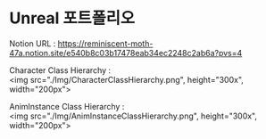 # Unreal 포트폴리오
Notion URL : https://reminiscent-moth-47a.notion.site/e540b8c03b17478eab34ec2248c2ab6a?pvs=4


Character Class Hierarchy :</br>
<img src="./Img/CharacterClassHierarchy.png", height="300x", width="200px">
</br>

AnimInstance Class Hierarchy :</br>
<img src="./Img/AnimInstanceClassHierarchy.png", height="300x", width="200px">
</br>